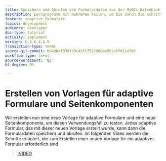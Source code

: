 ```yaml
---
title: Speichern und Abrufen von Formulardaten aus der MySQL-Datenbank
description: Lernprogramm mit mehreren Teilen, um Sie durch die Schritte zum Speichern und Abrufen von Formulardaten zu führen
feature: adaptive Formulare
topics: development
audience: developer
doc-type: tutorial
activity: implement
version: 6.3,6.4,6.5
translation-type: tm+mt
source-git-commit: b040bdf97df39c45f175288608e965e5f0214703
workflow-type: tm+mt
source-wordcount: '82'
ht-degree: 0%

---
```


# Erstellen von Vorlagen für adaptive Formulare und Seitenkomponenten

Wir erstellen nun eine neue Vorlage für adaptive Formulare und eine neue Seitenkomponente, um diesen Verwendungsfall zu testen. Jedes adaptive Formular, das mit dieser neuen Vorlage erstellt wurde, kann dann die Formulardaten speichern und abrufen.
Im folgenden Video werden die Schritte erläutert, die zum Erstellen einer neuen Vorlage für ein adaptives Formular erforderlich sind
>[!VIDEO](https://video.tv.adobe.com/v/27828?quality=9&learn=on)

